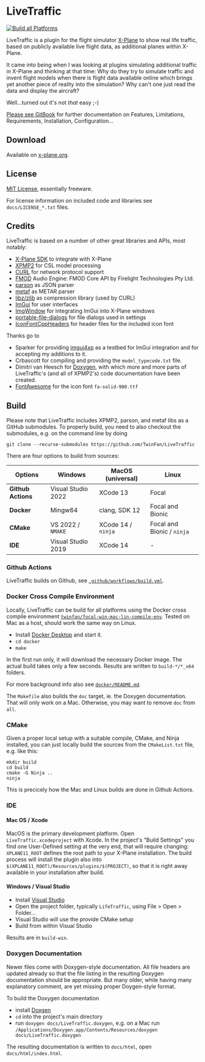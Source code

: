 # LiveTraffic

[![Build all Platforms](https://github.com/TwinFan/LiveTraffic/actions/workflows/build.yml/badge.svg)](https://github.com/TwinFan/LiveTraffic/actions/workflows/build.yml)

LiveTraffic is a plugin for the flight simulator [X-Plane](https://www.x-plane.com) to show real life traffic, based on publicly available live flight data, as additional planes within X-Plane.

It came into being when I was looking at plugins simulating additional traffic in X-Plane and thinking at that time: Why do they try to simulate traffic and invent flight models when there is flight data available online which brings yet another piece of reality into the simulation? Why can't one just read the data and display the aircraft?

Well...turned out it's not *that* easy ;-)

[Please see GitBook](https://twinfan.gitbook.io/livetraffic/) for further documentation on Features, Limitations, Requirements, Installation, Configuration...

## Download
Available on [x-plane.org](https://forums.x-plane.org/index.php?/files/file/49749-livetraffic/).

## License
[MIT License](https://github.com/TwinFan/LiveTraffic/blob/master/LICENSE), essentially freeware.

For license information on included code and libraries see `docs/LICENSE_*.txt` files.

## Credits
LiveTraffic is based on a number of other great libraries and APIs, most notably:
- [X-Plane SDK](https://developer.x-plane.com/sdk/plugin-sdk-documents/) to integrate with X-Plane
- [XPMP2](https://github.com/TwinFan/XPMP2) for CSL model processing
- [CURL](https://curl.haxx.se/libcurl/) for network protocol support
- [FMOD](https://www.fmod.com/) Audio Engine: FMOD Core API by Firelight Technologies Pty Ltd.
- [parson](https://github.com/kgabis/parson) as JSON parser
- [metaf](https://github.com/nnaumenko/metaf) as METAR parser
- [libz/zlib](https://zlib.net) as compression library (used by CURL)
- [ImGui](https://github.com/ocornut/imgui) for user interfaces
- [ImgWindow](https://github.com/xsquawkbox/xsb_public) for integrating ImGui into X-Plane windows
- [portable-file-dialogs](https://github.com/samhocevar/portable-file-dialogs) for file dialogs used in settings
- [IconFontCppHeaders](https://github.com/juliettef/IconFontCppHeaders) for header files for the included icon font

Thanks go to
- Sparker for providing [imgui4xp](https://github.com/sparker256/imgui4xp)
  as a testbed for ImGui integration and for accepting my additions to it.
- Crbascott for compiling and providing the `model_typecode.txt` file.
- Dimitri van Heesch for [Doxygen](https://www.doxygen.nl/), with which more and more
  parts of LiveTraffic's (and all of XPMP2's) code documentation have been created. 
- [FontAwesome](https://fontawesome.com/icons?d=gallery&s=solid&m=free)
  for the icon font `fa-solid-900.ttf`

## Build

Please note that LiveTraffic includes XPMP2, parson, and metaf libs as a GitHub submodules.
To properly build, you need to also checkout the submodules,
e.g. on the command line by doing
```
git clone --recurse-submodules https://github.com/TwinFan/LiveTraffic
```

There are four options to build from sources:

Options            | Windows            | MacOS (universal)   | Linux
-------------------|--------------------|---------------------|-------------------
**Github Actions** | Visual Studio 2022 | XCode 13            | Focal
**Docker**         | Mingw64            | clang, SDK 12       | Focal and Bionic
**CMake**          | VS 2022 / `NMAKE`  | XCode 14 / `ninja`  | Focal and Bionic / `ninja`
**IDE**            | Visual Studio 2019 | XCode 14            | -

### Github Actions

LiveTraffic builds on Github, see
[`.github/workflows/build.yml`](https://github.com/TwinFan/LiveTraffic/blob/master/.github/workflows/build.yml).

### Docker Cross Compile Environment

Locally, LiveTraffic can be build for all platforms using the Docker cross compile environment
[`twinfan/focal-win-mac-lin-compile-env`](https://hub.docker.com/r/twinfan/focal-win-mac-lin-compile-env).
Tested on Mac as a host, should work the same way on Linux.

- Install [Docker Desktop](https://www.docker.com/products/docker-desktop) and start it.
- `cd docker`
- `make`

In the first run only, it will download the necessary Docker image.
The actual build takes only a few seconds. Results are written to `build-*/*_x64` folders.

For more background info also see [`docker/README.md`](https://github.com/TwinFan/LiveTraffic/blob/master/docker/README.md).

The `Makefile` also builds the `doc` target, ie. the Doxygen documentation.
That will only work on a Mac. Otherwise, you may want to remove `doc` from `all`.

### CMake

Given a proper local setup with a suitable compile, CMake, and Ninja installed,
you can just locally build the sources from the `CMakeList.txt` file,
e.g. like this:

```
mkdir build
cd build
cmake -G Ninja ..
ninja
```

This is precicely how the Mac and Linux builds are done in Github Actions.

### IDE

#### Mac OS / Xcode

MacOS is the primary development platform. Open `LiveTraffic.xcodeproject`
with Xcode. In the project's "Build Settings" you find one User-Defined setting at the very end,
that will require changing: `XPLANE11_ROOT` defines the root path to your X-Plane installation. 
The build process will install the plugin also into `$(XPLANE11_ROOT)/Resources/plugins/$(PROJECT)`,
so that it is right away available in your installation after build.

#### Windows / Visual Studio

- Install [Visual Studio](https://visualstudio.microsoft.com/vs/community/)
- Open the project folder, typically `LifeTraffic`, using File > Open > Folder...
- Visual Studio will use the provide CMake setup
- Build from within Visual Studio

Results are in `build-win`.

### Doxygen Documentation

Newer files come with Doxygen-style documentation. All file headers are updated already
so that the file listing in the resulting Doxygen documentation should be appropriate.
But many older, while having many explanatory comment, are yet missing
proper Doygen-style format.

To build the Doxygen documentation
- install [Doxgen](http://www.doxygen.nl/download.html)
- `cd` into the project's main directory
- run `doxygen docs/LiveTraffic.doxygen`, e.g. on a Mac run
`/Applications/Doxygen.app/Contents/Resources/doxygen docs/LiveTraffic.doxygen`

The resulting documentation is written to `docs/html`, open `docs/html/index.html`.
